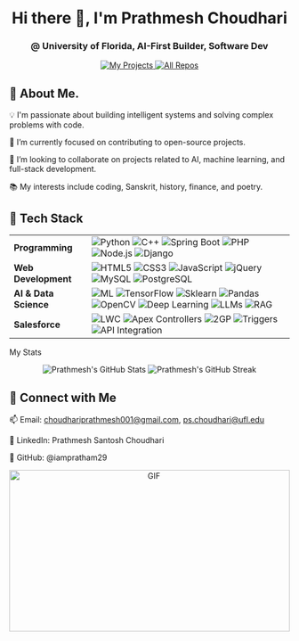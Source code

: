 <h1 align="center">Hi there 👋, I'm Prathmesh Choudhari</h1>
<h3 align="center">@ University of Florida, AI-First Builder, Software Dev</h3>

<p align="center">
<a href="https://projects.iampratham29.com/" target="_blank">
<img src="https://img.shields.io/badge/My%20Projects-black?style=for-the-badge&logo=appveyor" alt="My Projects">
</a>
<a href="https://github.com/iampratham29?tab=repositories" target="_blank">
<img src="https://img.shields.io/badge/All%20Repos-171515?style=for-the-badge&logo=github" alt="All Repos">
</a>
</p>
 
## 🚀 About Me.
💡 I'm passionate about building intelligent systems and solving complex problems with code.

🌱 I’m currently focused on contributing to open-source projects.

👯 I’m looking to collaborate on projects related to AI, machine learning, and full-stack development.

📚 My interests include coding, Sanskrit, history, finance, and poetry.


## 🚀 Tech Stack

<table>
  <tr>
    <td><b>Programming</b></td>
    <td>
      <img src="https://img.shields.io/badge/Python-orange?style=for-the-badge&logo=python" alt="Python"/>
      <img src="https://img.shields.io/badge/C++-00599C?style=for-the-badge&logo=c%2B%2B" alt="C++"/>
      <img src="https://img.shields.io/badge/Java%20Spring%20Boot-6DB33F?style=for-the-badge&logo=springboot" alt="Spring Boot"/>
      <img src="https://img.shields.io/badge/PHP-777BB4?style=for-the-badge&logo=php" alt="PHP"/>
      <img src="https://img.shields.io/badge/Node.js-339933?style=for-the-badge&logo=nodedotjs" alt="Node.js"/>
      <img src="https://img.shields.io/badge/Django-092E20?style=for-the-badge&logo=django" alt="Django"/>
    </td>
  </tr>
  <tr>
    <td><b>Web Development</b></td>
    <td>
      <img src="https://img.shields.io/badge/HTML5-E34F26?style=for-the-badge&logo=html5&logoColor=white" alt="HTML5"/>
      <img src="https://img.shields.io/badge/CSS3-1572B6?style=for-the-badge&logo=css3" alt="CSS3"/>
      <img src="https://img.shields.io/badge/JavaScript-F7DF1E?style=for-the-badge&logo=javascript&logoColor=black" alt="JavaScript"/>
      <img src="https://img.shields.io/badge/jQuery-0769AD?style=for-the-badge&logo=jquery&logoColor=white" alt="jQuery"/>
      <img src="https://img.shields.io/badge/MySQL-4479A1?style=for-the-badge&logo=mysql&logoColor=white" alt="MySQL"/>
      <img src="https://img.shields.io/badge/PostgreSQL-336791?style=for-the-badge&logo=postgresql&logoColor=white" alt="PostgreSQL"/>
    </td>
  </tr>
  <tr>
    <td><b>AI & Data Science</b></td>
    <td>
      <img src="https://img.shields.io/badge/ML-009688?style=for-the-badge" alt="ML"/>
      <img src="https://img.shields.io/badge/TensorFlow-FF6F00?style=for-the-badge&logo=tensorflow&logoColor=white" alt="TensorFlow"/>
      <img src="https://img.shields.io/badge/Sklearn-F7931E?style=for-the-badge&logo=scikit-learn&logoColor=white" alt="Sklearn"/>
      <img src="https://img.shields.io/badge/Pandas-150458?style=for-the-badge&logo=pandas&logoColor=white" alt="Pandas"/>
      <img src="https://img.shields.io/badge/OpenCV-5C3EE8?style=for-the-badge&logo=opencv&logoColor=white" alt="OpenCV"/>
      <img src="https://img.shields.io/badge/Deep%20Learning-FF4088?style=for-the-badge" alt="Deep Learning"/>
      <img src="https://img.shields.io/badge/LLMs-00BFAE?style=for-the-badge" alt="LLMs"/>
      <img src="https://img.shields.io/badge/RAG-7C4DFF?style=for-the-badge" alt="RAG"/>
    </td>
  </tr>
  <tr>
    <td><b>Salesforce</b></td>
    <td>
      <img src="https://img.shields.io/badge/LWC-00A1E0?style=for-the-badge" alt="LWC"/>
      <img src="https://img.shields.io/badge/Apex%20Controllers-009688?style=for-the-badge" alt="Apex Controllers"/>
      <img src="https://img.shields.io/badge/2GP%20Package%20Management-FFB300?style=for-the-badge" alt="2GP"/>
      <img src="https://img.shields.io/badge/Triggers-7C4DFF?style=for-the-badge" alt="Triggers"/>
      <img src="https://img.shields.io/badge/API%20Integration-00BFAE?style=for-the-badge" alt="API Integration"/>
    </td>
  </tr>
</table>

My Stats
<p align="center">
<img src="https://github-readme-stats.vercel.app/api?username=iampratham29&theme=tokyonight&show_icons=true&hide=stars" alt="Prathmesh's GitHub Stats">
<img src="https://github-readme-streak-stats.herokuapp.com/?user=iampratham29&theme=dark" alt="Prathmesh's GitHub Streak">

## 🚀 Connect with Me
📫 Email: choudhariprathmesh001@gmail.com, ps.choudhari@ufl.edu

💼 LinkedIn: Prathmesh Santosh Choudhari

🐙 GitHub: @iampratham29

<p align="center">
<img alt="GIF" src="https://cdn.dribbble.com/users/1059583/screenshots/4171367/media/5c8264a20b247115b68e6c2f4c97d5e6.gif" width="100%" height="290" />
</p>